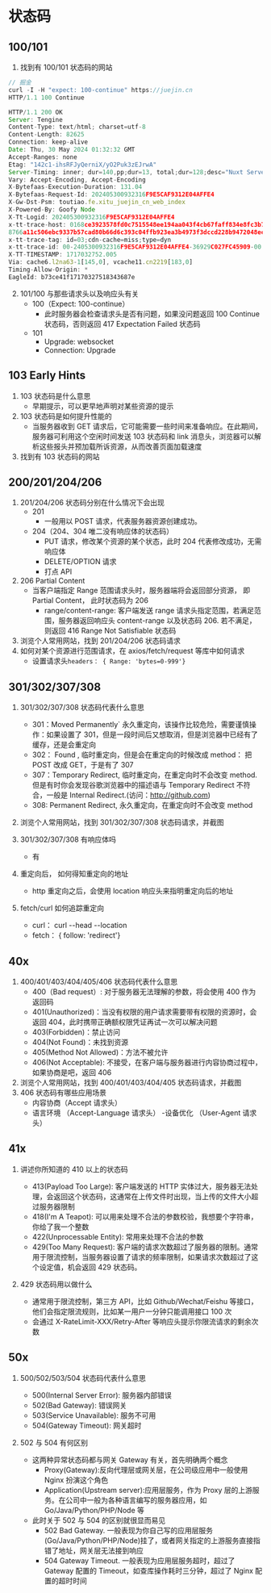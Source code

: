 # 状态码

## 100/101

1. 找到有 100/101 状态码的网站

```javascript
// 掘金
curl -I -H "expect: 100-continue" https://juejin.cn
HTTP/1.1 100 Continue

HTTP/1.1 200 OK
Server: Tengine
Content-Type: text/html; charset=utf-8
Content-Length: 82625
Connection: keep-alive
Date: Thu, 30 May 2024 01:32:32 GMT
Accept-Ranges: none
Etag: "142c1-ihsRFJyQerniX/yO2Puk3zEJrwA"
Server-Timing: inner; dur=140,pp;dur=13, total;dur=128;desc="Nuxt Server Time"
Vary: Accept-Encoding, Accept-Encoding
X-Bytefaas-Execution-Duration: 131.04
X-Bytefaas-Request-Id: 202405300932316F9E5CAF9312E04AFFE4
X-Gw-Dst-Psm: toutiao.fe.xitu_juejin_cn_web_index
X-Powered-By: Goofy Node
X-Tt-Logid: 202405300932316F9E5CAF9312E04AFFE4
x-tt-trace-host: 0168ce3923578fd0c7515548ee194aa043f4cb67faff834e8fc3b7d54b81f19178ebcaef46b094f067dca8699d9a81c2c7b0696
8766a11c506ebc9337b57cad80b66d6c393c04ffb923ea3b4973f3dccd228b9472048ec1bae7bb2ec7c64ed823b
x-tt-trace-tag: id=03;cdn-cache=miss;type=dyn
x-tt-trace-id: 00-2405300932316F9E5CAF9312E04AFFE4-36929C027FC45909-00
X-TT-TIMESTAMP: 1717032752.005
Via: cache6.l2na63-1[145,0], vcache11.cn2219[183,0]
Timing-Allow-Origin: *
EagleId: b73ce41f17170327518343687e
```

2. 101/100 与那些请求头以及响应头有关
   - 100（Expect: 100-continue）
     - 此时服务器会检查请求头是否有问题，如果没问题返回 100 Continue 状态码，否则返回 417 Expectation Failed 状态码
   - 101
     - Upgrade: websocket
     - Connection: Upgrade

## 103 Early Hints

1. 103 状态码是什么意思
   - 早期提示，可以更早地声明对某些资源的提示
1. 103 状态码是如何提升性能的
   - 当服务器收到 GET 请求后，它可能需要一些时间来准备响应。在此期间，服务器可利用这个空闲时间发送 103 状态码和 link 消息头，浏览器可以解析这些报头并预加载所诉资源，从而改善页面加载速度
1. 找到有 103 状态码的网站

## 200/201/204/206

1. 201/204/206 状态码分别在什么情况下会出现
   - 201
     - 一般用以 POST 请求，代表服务器资源创建成功。
   - 204（204、304 唯二没有响应体的状态码）
     - PUT 请求，修改某个资源的某个状态，此时 204 代表修改成功，无需响应体
     - DELETE/OPTION 请求
     - 打点 API
2. 206 Partial Content
   - 当客户端指定 Range 范围请求头时，服务器端将会返回部分资源， 即 Partial Content， 此时状态码为 206
     - range/content-range: 客户端发送 range 请求头指定范围，若满足范围，服务器返回响应头 content-range 以及状态码 206. 若不满足，则返回 416 Range Not Satisfiable 状态码
3. 浏览个人常用网站，找到 201/204/206 状态码请求
4. 如何对某个资源进行范围请求，在 axios/fetch/request 等库中如何请求
   - 设置请求头`headers： { Range: 'bytes=0-999'}`

## 301/302/307/308

1. 301/302/307/308 状态码代表什么意思
   - 301：Moved Permanently` 永久重定向，该操作比较危险，需要谨慎操作：如果设置了 301，但是一段时间后又想取消，但是浏览器中已经有了缓存，还是会重定向
   - 302： Found , 临时重定向，但是会在重定向的时候改成 method： 把 POST 改成 GET，于是有了 307
   - 307：Temporary Redirect, 临时重定向，在重定向时不会改变 method.但是有时你会发现谷歌浏览器中的描述语与 Temporary Redirect 不符合，一般是 Internal Redirect.(访问：http://github.com)
   - 308: Permanent Redirect, 永久重定向，在重定向时不会改变 method
2. 浏览个人常用网站，找到 301/302/307/308 状态码请求，并截图
3. 301/302/307/308 有响应体吗
   - 有
4. 重定向后， 如何得知重定向的地址

   - http 重定向之后，会使用 location 响应头来指明重定向后的地址

5. fetch/curl 如何追踪重定向
   - curl： curl --head --location
   - fetch： { follow: 'redirect'}

## 40x

1. 400/401/403/404/405/406 状态码代表什么意思
   - 400（Bad request）: 对于服务器无法理解的参数，将会使用 400 作为返回码
   - 401(Unauthorized)：当没有权限的用户请求需要带有权限的资源时，会返回 404，此时携带正确额权限凭证再试一次可以解决问题
   - 403(Forbidden)：禁止访问
   - 404(Not Found)：未找到资源
   - 405(Method Not Allowed)：方法不被允许
   - 406(Not Acceptable): 不接受，在客户端与服务器进行内容协商过程中，如果协商是吧，返回 406
2. 浏览个人常用网站，找到 400/401/403/404/405 状态码请求，并截图
3. 406 状态码有哪些应用场景
   - 内容协商（Accept 请求头）
   - 语言环境 （Accept-Language 请求头） -设备优化 （User-Agent 请求头）

## 41x

1. 讲述你所知道的 410 以上的状态码

   - 413(Payload Too Large): 客户端发送的 HTTP 实体过大，服务器无法处理，会返回这个状态码，这通常在上传文件时出现，当上传的文件大小超过服务器限制
   - 418(I'm A Teapot): 可以用来处理不合法的参数校验，我想要个字符串，你给了我一个整数
   - 422(Unprocessable Entity): 常用来处理不合法的参数
   - 429(Too Many Request): 客户端的请求次数超过了服务器的限制。通常用于限流控制，当服务器设置了请求的频率限制，如果请求次数超过了这个设定值，机会返回 429 状态码。

2. 429 状态码用以做什么

   - 通常用于限流控制，第三方 API，比如 Github/Wechat/Feishu 等接口，他们会指定限流规则，比如某一用户一分钟只能调用接口 100 次
   - 会通过 X-RateLimit-XXX/Retry-After 等响应头提示你限流请求的剩余次数

## 50x

1. 500/502/503/504 状态码代表什么意思

   - 500(Internal Server Error): 服务器内部错误
   - 502(Bad Gateway): 错误网关
   - 503(Service Unavailable): 服务不可用
   - 504(Gateway Timeout): 网关超时

2. 502 与 504 有何区别

   - 这两种异常状态码都与网关 Gateway 有关，首先明确两个概念
     - Proxy(Gateway):反向代理层或网关层，在公司级应用中一般使用 Nginx 扮演这个角色
     - Application(Upstream server):应用层服务，作为 Proxy 层的上游服务。在公司中一般为各种语言编写的服务器应用，如 Go/Java/Python/PHP/Node 等
   - 此时关于 502 与 504 的区别就很显而易见
     - 502 Bad Gateway. 一般表现为你自己写的应用层服务(Go/Java/Python/PHP/Node)挂了，或者网关指定的上游服务直接指错了地址，网关层无法接到响应
     - 504 Gateway Timeout. 一般表现为应用层服务超时，超过了 Gateway 配置的 Timeout，如查库操作耗时三分钟，超过了 Nginx 配置的超时时间
